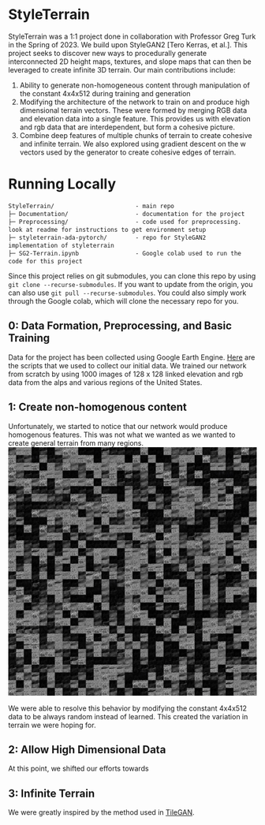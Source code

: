 # StyleTerrain 

StyleTerrain was a 1:1 project done in collaboration with Professor Greg Turk in the Spring of 2023. We build upon StyleGAN2 [Tero Kerras, et al.]. This project seeks to discover new ways to procedurally generate interconnected 2D height maps, textures, and slope maps that can then be leveraged to create infinite 3D terrain. Our main contributions include:

1. Ability to generate non-homogeneous content through manipulation of the constant 4x4x512 during training and generation
2. Modifying the architecture of the network to train on and produce high dimensional terrain vectors. These were formed by merging RGB data and elevation data into a single feature. This provides us with elevation and rgb data that are interdependent, but form a cohesive picture.
3. Combine deep features of multiple chunks of terrain to create cohesive and infinite terrain. We also explored using gradient descent on the w vectors used by the generator to create cohesive edges of terrain. 

# Running Locally
```
StyleTerrain/                       - main repo
├─ Documentation/                   - documentation for the project
├─ Preprocessing/                   - code used for preprocessing. look at readme for instructions to get environment setup
├─ styleterrain-ada-pytorch/        - repo for StyleGAN2 implementation of styleterrain
├─ SG2-Terrain.ipynb                - Google colab used to run the code for this project
```
Since this project relies on git submodules, you can clone this repo by using `git clone --recurse-submodules`. If you want to update from the origin, you can also use `git pull --recurse-submodules`. You could also simply work through the Google colab, which will clone the necessary repo for you.

## 0: Data Formation, Preprocessing, and Basic Training
Data for the project has been collected using Google Earth Engine. [Here](https://code.earthengine.google.com/36cca61d217d03cd4d600b42bb13a302) are the scripts that we used to collect our initial data. We trained our network from scratch by using 1000 images of 128 x 128 linked elevation and rgb data from the alps and various regions of the United States.

## 1: Create non-homogenous content
Unfortunately, we started to notice that our network would produce homogenous features. This was not what we wanted as we wanted to create general terrain from many regions. 
![Repeated Features](/Documentation/repeated_terrain.jpg "Repeated Terrain")

We were able to resolve this behavior by modifying the constant 4x4x512 data to be always random instead of learned. This created the variation in terrain we were hoping for. 

## 2: Allow High Dimensional Data 
At this point, we shifted our efforts towards 

## 3: Infinite Terrain
We were greatly inspired by the method used in [TileGAN](https://arxiv.org/abs/1904.12795).



